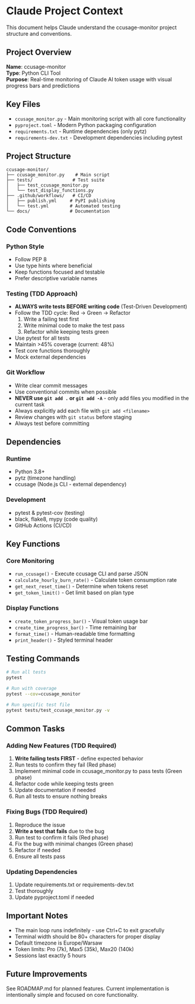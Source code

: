 # Claude Project Context

This document helps Claude understand the ccusage-monitor project structure and conventions.

## Project Overview

**Name**: ccusage-monitor  
**Type**: Python CLI Tool  
**Purpose**: Real-time monitoring of Claude AI token usage with visual progress bars and predictions

## Key Files

- `ccusage_monitor.py` - Main monitoring script with all core functionality
- `pyproject.toml` - Modern Python packaging configuration  
- `requirements.txt` - Runtime dependencies (only pytz)
- `requirements-dev.txt` - Development dependencies including pytest

## Project Structure

```
ccusage-monitor/
├── ccusage_monitor.py    # Main script
├── tests/               # Test suite
│   ├── test_ccusage_monitor.py
│   └── test_display_functions.py
├── .github/workflows/   # CI/CD
│   ├── publish.yml     # PyPI publishing
│   └── test.yml        # Automated testing
└── docs/               # Documentation
```

## Code Conventions

### Python Style
- Follow PEP 8
- Use type hints where beneficial
- Keep functions focused and testable
- Prefer descriptive variable names

### Testing (TDD Approach)
- **ALWAYS write tests BEFORE writing code** (Test-Driven Development)
- Follow the TDD cycle: Red → Green → Refactor
  1. Write a failing test first
  2. Write minimal code to make the test pass
  3. Refactor while keeping tests green
- Use pytest for all tests
- Maintain >45% coverage (current: 48%)
- Test core functions thoroughly
- Mock external dependencies

### Git Workflow
- Write clear commit messages
- Use conventional commits when possible
- **NEVER use `git add .` or `git add -A`** - only add files you modified in the current task
- Always explicitly add each file with `git add <filename>`
- Review changes with `git status` before staging
- Always test before committing

## Dependencies

### Runtime
- Python 3.8+
- pytz (timezone handling)
- ccusage (Node.js CLI - external dependency)

### Development
- pytest & pytest-cov (testing)
- black, flake8, mypy (code quality)
- GitHub Actions (CI/CD)

## Key Functions

### Core Monitoring
- `run_ccusage()` - Execute ccusage CLI and parse JSON
- `calculate_hourly_burn_rate()` - Calculate token consumption rate
- `get_next_reset_time()` - Determine when tokens reset
- `get_token_limit()` - Get limit based on plan type

### Display Functions
- `create_token_progress_bar()` - Visual token usage bar
- `create_time_progress_bar()` - Time remaining bar
- `format_time()` - Human-readable time formatting
- `print_header()` - Styled terminal header

## Testing Commands

```bash
# Run all tests
pytest

# Run with coverage
pytest --cov=ccusage_monitor

# Run specific test file
pytest tests/test_ccusage_monitor.py -v
```

## Common Tasks

### Adding New Features (TDD Required)
1. **Write failing tests FIRST** - define expected behavior
2. Run tests to confirm they fail (Red phase)
3. Implement minimal code in ccusage_monitor.py to pass tests (Green phase)
4. Refactor code while keeping tests green
5. Update documentation if needed
6. Run all tests to ensure nothing breaks

### Fixing Bugs (TDD Required)
1. Reproduce the issue
2. **Write a test that fails** due to the bug
3. Run test to confirm it fails (Red phase)
4. Fix the bug with minimal changes (Green phase)
5. Refactor if needed
6. Ensure all tests pass

### Updating Dependencies
1. Update requirements.txt or requirements-dev.txt
2. Test thoroughly
3. Update pyproject.toml if needed

## Important Notes

- The main loop runs indefinitely - use Ctrl+C to exit gracefully
- Terminal width should be 80+ characters for proper display
- Default timezone is Europe/Warsaw
- Token limits: Pro (7k), Max5 (35k), Max20 (140k)
- Sessions last exactly 5 hours

## Future Improvements

See ROADMAP.md for planned features. Current implementation is intentionally simple and focused on core functionality.